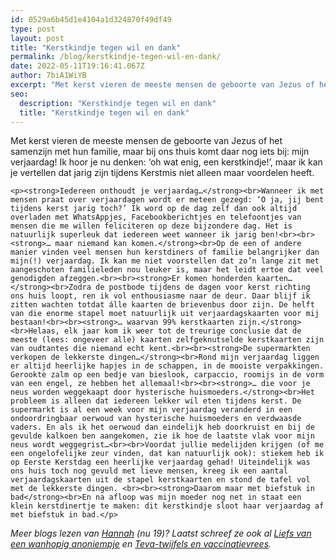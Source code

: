 ```yaml
---
id: 0529a6b45d1e4104a1d324870f49df49
type: post
layout: post
title: "Kerstkindje tegen wil en dank"
permalink: /blog/kerstkindje-tegen-wil-en-dank/
date: 2022-05-11T19:16:41.067Z
author: 7biA1WiYB
excerpt: "Met kerst vieren de meeste mensen de geboorte van Jezus of het samenzijn met hun familie, maar bij ons thuis komt daar nog iets bij: mijn verjaardag! Ik hoor je nu denken: ‘oh wat enig, een kerstkindje!’, maar ik kan je vertellen dat jarig zijn tijdens Kerstmis niet alleen maar voordelen heeft.   "
seo:
  description: "Kerstkindje tegen wil en dank"
  title: "Kerstkindje tegen wil en dank"
---
```

Met kerst vieren de meeste mensen de geboorte van Jezus of het samenzijn met hun familie, maar bij ons thuis komt daar nog iets bij: mijn verjaardag! Ik hoor je nu denken: ‘oh wat enig, een kerstkindje!’, maar ik kan je vertellen dat jarig zijn tijdens Kerstmis niet alleen maar voordelen heeft.   

    <p><strong>Iedereen onthoudt je verjaardag…</strong><br>Wanneer ik met mensen praat over verjaardagen wordt er meteen gezegd: ‘O ja, jij bent tijdens kerst jarig toch?’ Ik word op de dag zelf dan ook altijd overladen met WhatsAppjes, Facebookberichtjes en telefoontjes van mensen die me willen feliciteren op deze bijzondere dag. Het is natuurlijk superleuk dat iedereen weet wanneer ik jarig ben!<br><br><strong>… maar niemand kan komen.</strong><br>Op de een of andere manier vinden veel mensen hun kerstdiners of familie belangrijker dan mijn(!) verjaardag. Ik kan me niet voorstellen dat zo’n lange zit met aangeschoten familieleden nou leuker is, maar het leidt ertoe dat veel genodigden afzeggen.<br><br><strong>Er komen honderden kaarten…</strong><br>Zodra de postbode tijdens de dagen voor kerst richting ons huis loopt, ren ik vol enthousiasme naar de deur. Daar blijf ik zitten wachten totdat álle kaarten de brievenbus door zijn. De helft van die enorme stapel moet natuurlijk uit verjaardagskaarten voor mij bestaan!<br><br><strong>… waarvan 99% kerstkaarten zijn.</strong><br>Helaas, elk jaar kom ik weer tot de treurige conclusie dat de meeste (lees: ongeveer alle) kaarten zelfgeknutselde kerstkaarten zijn van oudtantes die niemand echt kent.<br><br><strong>De supermarkten verkopen de lekkerste dingen…</strong><br>Rond mijn verjaardag liggen er altijd heerlijke hapjes in de schappen, in de mooiste verpakkingen. Gerookte zalm op een bedje van bieslook, carpaccio, roomijs in de vorm van een engel, ze hebben het allemaal!<br><br><strong>… die voor je neus worden weggekaapt door hysterische huismoeders.</strong><br>Het probleem is alleen dat iedereen lekker wil eten tijdens kerst. De supermarkt is al een week voor mijn verjaardag veranderd in een ondoordringbaar oerwoud van hysterische huismoeders en verdwaasde vaders. En als ik het oerwoud dan eindelijk heb doorkruist en bij de gevulde kalkoen ben aangekomen, zie ik hoe de laatste vlak voor mijn neus wordt weggegrist…<br><br>Voordat jullie medelijden krijgen (of me een ongelofelijke zeur vinden, dat kan natuurlijk ook): stiekem heb ik op Eerste Kerstdag een heerlijke verjaardag gehad! Uiteindelijk was ons huis toch nog gevuld met lieve mensen, kreeg ik een aantal verjaardagskaarten uit de stapel kerstkaarten en stond de tafel vol met de lekkerste dingen. <br><br><strong>Daarom maar met biefstuk in bad</strong><br>En na afloop was mijn moeder nog net in staat een klein kerstdinertje te maken: dit kerstkindje sloot haar verjaardag af met biefstuk in bad.</p>
<p><em>Meer blogs lezen van <a href="https://original.sevendays.nl/users/hannah-van-draanen">Hannah</a> (nu 19)? Laatst schreef ze ook al <a href="https://original.sevendays.nl/blog/liefs-van-een-wanhopig-anoniempje">Liefs van een wanhopig anoniempje</a> en <a href="https://original.sevendays.nl/blog/teva-twijfels-en-vaccinatievrees">Teva-twijfels en vaccinatievrees</a>.</em></p>  
